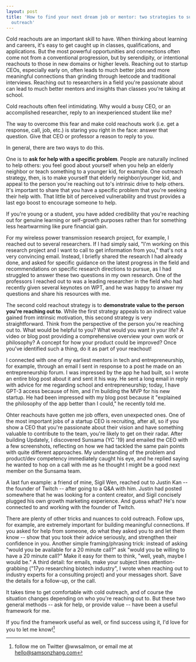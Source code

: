 ```yaml
---
layout: post
title: 'How to find your next dream job or mentor: two strategies to supercharge cold
  outreach'
---
```


Cold reachouts are an important skill to have. When thinking about learning and careers, it's easy to get caught up in classes, qualifications, and applications. But the most powerful opportunities and connections often come not from a conventional progression, but by serendipity, or intentional reachouts to those in new domains or higher levels. Reaching out to startup CEOs, especially early on, often leads to much better jobs and more meaningful connections than grinding through leetcode and traditional interviews. Reaching out to researchers in a field you're passionate about can lead to much better mentors and insights than classes you're taking at school.

Cold reachouts often feel intimidating. Why would a busy CEO, or an accomplished researcher, reply to an inexperienced student like me?

The way to overcome this fear and make cold reachouts work (i.e. get a response, call, job, etc.) is staring you right in the face: answer that question. Give that CEO or professor a reason to reply to you.

In general, there are two ways to do this.

One is to **ask for help with a specific problem**. People are naturally inclined to help others: you feel good about yourself when you help an elderly neighbor or teach something to a younger kid, for example. One outreach strategy, then, is to make yourself that elderly neighbor/younger kid, and appeal to the person you're reaching out to's intrinsic drive to help others. It's important to share that you have a specific problem that you're seeking their help with. That little bit of perceived vulnerability and trust provides a last ego boost to encourage someone to help.

If you're young or a student, you have added credibility that you're reaching out for genuine learning or self-growth purposes rather than for something less heartwarming like pure financial gain.

For my wireless power transmission research project, for example, I reached out to several researchers. If I had simply said, "I'm working on this research project and I want to call to get information from you," that's not a very convincing email. Instead, I briefly shared the research I had already done, and asked for specific guidance on the latest progress in the field and recommendations on specific research directions to pursue, as I had struggled to answer these two questions in my own research. One of the professors I reached out to was a leading researcher in the field who had recently given several keynotes on WPT, and he was happy to answer my questions and share his resources with me.

The second cold reachout strategy is to **demonstrate value to the person you're reaching out to**. While the first strategy appeals to an indirect value gained from intrinsic motivation, this second strategy is very straightforward. Think from the perspective of the person you're reaching out to. What would be helpful to you? What would you want in your life? A video or blog post providing a comprehensive overview your own work or philosophy? A concept for how your product could be improved? Once you've identified such a thing, do it as part of your reachout!

I connected with one of my earliest mentors in tech and entrepreneurship, for example, through an email I sent in response to a post he made on an entrepreneurship forum. I was impressed by the app he had built, so I wrote an entire blog post about it and sent it his way. He sent a long email in reply with advice for me regarding school and entrepreneurship; today, I have GPT-3 access because of him, and I'm building the MVP for his new startup. He had been impressed with my blog post because it "explained the philosophy of the app better than I could," he recently told me.

Ohter reachouts have gotten me job offers, even unexpected ones. One of the most important jobs of a startup CEO is recruiting, after all, so if you show a CEO that you're passionate about their vision and have something valuable to contribute to the team, you're likely to get on their radar. After building Updately, I discovered Sunsama (YC '19) and emailed the CEO with a few screenshots, reflecting on how we had tackled the same pain points with quite different approaches. My understanding of the problem and product/dev competency immediately caught his eye, and he replied saying he wanted to hop on a call with me as he thought I might be a good next member on the Sunsama team.

A last fun example: a friend of mine, Sigil Wen, reached out to Justin Kan -- the founder of Twitch -- after going to a Q&A with him. Justin had posted somewhere that he was looking for a content creator, and Sigil concisely plugged his own growth marketing experience. And guess what? He's now connected to and working with the founder of Twitch.

There are plenty of other tricks and nuances to cold outreach. Follow ups, for example, are extremely important for building meaningful connections. If you asked for help from someone, do what they asked you to and let them know -- show that you took their advice seriously, and strengthen their confidence in you. Another simple framing/phrasing trick: instead of asking "would you be available for a 20 minute call?" ask "would you be willing to have a 20 minute call?" Make it easy for them to think, "well, yeah, maybe I would be." A third detail: for emails, make your subject lines attention-grabbing ("17yo researching biotech industry", I wrote when reaching out to industry experts for a consulting project) and your messages short. Save the details for a follow-up, or the call.

It takes time to get comfortable with cold outreach, and of course the situation changes depending on who you're reaching out to. But these two general methods -- ask for help, or provide value -- have been a useful framework for me.

If you find the framework useful as well, or find success using it, I'd love for you to let me know![^contact]

[^contact]: follow me on Twitter @wwsalmon, or email me at hello@samsonzhang.com